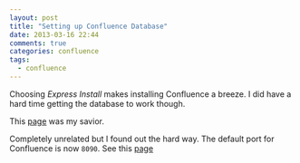 ```yaml
---
layout: post
title: "Setting up Confluence Database"
date: 2013-03-16 22:44
comments: true
categories: confluence
tags:
  - confluence
---
```


Choosing _Express Install_ makes installing Confluence a breeze. I did have
a hard time getting the database to work though.

This [page](https://confluence.atlassian.com/display/CONF43/Database+Setup+For+MySQL)
was my savior.

<!-- more -->

Completely unrelated but I found out the hard way. The default port for
Confluence is now `8090`. See this
[page](https://confluence.atlassian.com/display/DOC/Installing+Confluence+on+Linux+from+Archive+File#InstallingConfluenceonLinuxfromArchiveFile-5.CheckthePorts)

